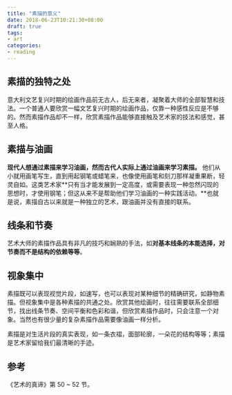 ```yaml
---
title: "素描的意义"
date: 2018-06-23T10:21:30+08:00
draft: true
tags:
- art
categories:
- reading
---
```


## 素描的独特之处

意大利文艺复兴时期的绘画作品前无古人，后无来者，凝聚着大师的全部智慧和技法。一个普通人要欣赏一幅文艺复兴时期的绘画作品，仅靠一种感性反应是不够的。然而素描作品却不一样，欣赏素描作品能够直接触及艺术家的技法和感觉，甚至人格。

## 素描与油画

**现代人想通过素描来学习油画，然而古代人实际上通过油画来学习素描。** 他们从小就用画笔写生，直到用起钢笔或蜡笔来，也像使用画笔和刻刀那样凝重果断，轻灵自如。这类艺术家**只有当才能发展到一定高度，或需要表现一种忽然闪现的思想时，才使用钢笔；但这从来不是帮助他们学习油画的一种实践活动。**也就是说，素描自古以来就是一种独立的艺术，跟油画并没有直接的联系。

## 线条和节奏

艺术大师的素描作品具有非凡的技巧和娴熟的手法，如**对基本线条的本能选择，对节奏而不是结构的依赖等等**。

## 视象集中

素描既可以表现视觉片段，如速写，也可以表现对某种细节的精确研究，如静物素描。但视象集中是各种素描的共通之处。欣赏其他绘画时，往往需要联系全部细节，找出线条节奏、空间平衡和色彩和谐，但欣赏素描作品时，只会注意一个对象。当然也有很少量的复杂素描作品需要像油画一样分析。

素描是对生活片段的真实表现，如一条衣褶，面部轮廓，一朵花的结构等等；素描是艺术家留给我们最清晰的手迹。

## 参考

《艺术的真谛》第 50 ~ 52 节。
